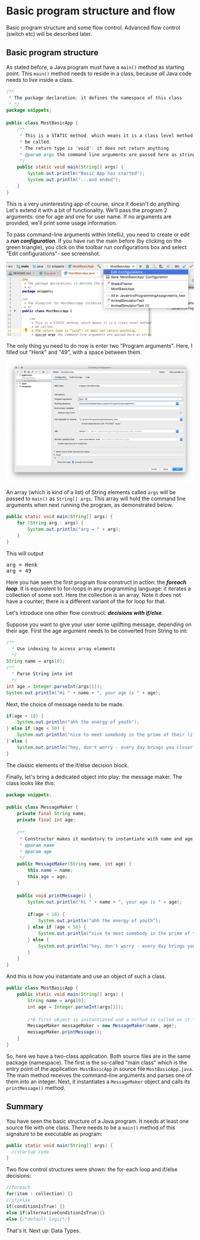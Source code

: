 # Basic program structure and flow

Basic program structure and some flow control. 
Advanced flow control (switch etc) will be described later.

## Basic program structure

As stated before, a Java program must have a `main()` method as starting point. 
This `main()` method needs to reside in a class, because _all_ Java code needs to live inside a class.

```java
/**
 * The package declaration; it defines the namespace of this class
 * */
package snippets;

public class MostBasicApp {
    /**
     * This is a STATIC method, which means it is a class-level method and needs no object/instance to
     * be called.
     * The return type is "void": it does not return anything.
     * @param args the command-line arguments are passed here as string array
     */
    public static void main(String[] args) {
        System.out.println("Basic App has started");
        System.out.println("...and ended");
    }
}
```

This is a very uninteresting app of course, since it doesn't do anything. Let's extend it with a bit 
of functionality. We'll pass the program 2 arguments: one for age and one for user name. If no 
arguments are provided, we'll print some usage information.

To pass command-line arguments within IntelliJ, you need to create or edit a **_run configuration_**.
If you have run the main before (by clicking on the green triangle), you 
click on the toolbar run configurations box and select "Edit configurations"- see screenshot.

![Run configuration](figures/edit_run_configuration_1.png)

The only thing yu need to do now is enter two "Program arguments". Here, I filled out "Henk" and "49", with a space between them.

![Run configuration](figures/edit_run_configuration_2.png)

An array (which is kind of a list) of String elements called `args` will be passed to `main()` as `String[] args`. This array will hold the command line arguments when next running the program, as demonstrated below.

```java
public static void main(String[] args) {
    for (String arg : args) {
        System.out.println("arg = " + arg);
    }
}
```

This will output 

<pre class="console_out">
arg = Henk
arg = 49
</pre>

Here you hae seen the first program flow construct in action: the **_foreach loop_**. It is equivalent to for-loops in any programming language: it iterates a collection of some sort. Here the collection is an array. Note it does not have a counter; there is a different variant of the for loop for that.

Let's introduce one other flow construct: **_decisions with if/else_**.

Suppose you want to give your user some uplifting message, depending on their age. First the age argument needs to be converted from String to int:

```java
/**
  * Use indexing to access array elements
  */
String name = args[0];
/**
  * Parse String into int
  */
int age = Integer.parseInt(args[1]);
System.out.println("Hi " + name + ", your age is " + age);
```

Next, the choice of message needs to be made.

```java
if(age < 18) {
    System.out.println("ahh the energy of youth");
} else if (age < 50) {
    System.out.println("nice to meet somebody in the prime of their life!");
} else {
    System.out.println("hey, don't worry - every day brings you closer to retirement");
}
```

The classic elements of the if/else decision block.

Finally, let's bring a dedicated object into play: the message maker. The class looks like this:

```java
package snippets;

public class MessageMaker {
    private final String name;
    private final int age;

    /**
     * Constructor makes it mandatory to instantiate with name and age arguments.
     * @param name
     * @param age
     */
    public MessageMaker(String name, int age) {
        this.name = name;
        this.age = age;
    }

    public void printMessage() {
        System.out.println("Hi " + name + ", your age is " + age);

        if(age < 18) {
            System.out.println("ahh the energy of youth");
        } else if (age < 50) {
            System.out.println("nice to meet somebody in the prime of their life!");
        } else {
            System.out.println("hey, don't worry - every day brings you closer to retirement");
        }
    }
}
```

And this is how you instantiate and use an object of such a class.


```java
public class MostBasicApp {
    public static void main(String[] args) {
        String name = args[0];
        int age = Integer.parseInt(args[1]);

        /*A first object is instantiated and a method is called on it.*/
        MessageMaker messageMaker = new MessageMaker(name, age);
        messageMaker.printMessage();
    }
}
```

So, here we have a two-class application. Both source files are in the same package (namespace). The first is the so-called "main class" which is the entry point of the application: `MostBasicApp` in source file `MostBasicApp.java`. The main method receives the command-line arguments and parses one of them into an integer. Next, it instantiates a `MessageMaker` object and calls its `printMessage()` method.

## Summary

You have seen the basic structure of a Java program. It needs at least one source file with one class. There needs to be a `main()` method of this signature to be executable as program:

```java
public static void main(String[] args) {
  //startup code
}
```

Two flow control structures were shown: the for-each loop and if/else decisions:

```java
//foreach
for(item : collection) {}
//if/else
if(conditionIsTrue) {}
else if(alternativeConditionIsTrue){}
else {/*default logic*/}
```


That's it. Next up: Data Types.
